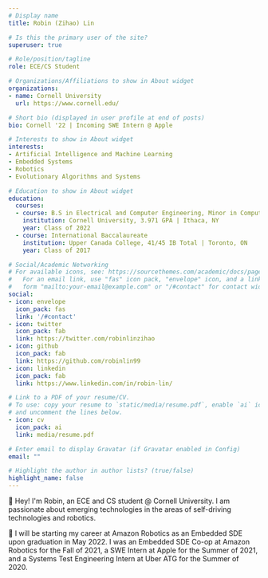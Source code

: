 ```yaml
---
# Display name
title: Robin (Zihao) Lin

# Is this the primary user of the site?
superuser: true

# Role/position/tagline
role: ECE/CS Student

# Organizations/Affiliations to show in About widget
organizations:
- name: Cornell University
  url: https://www.cornell.edu/

# Short bio (displayed in user profile at end of posts)
bio: Cornell '22 | Incoming SWE Intern @ Apple

# Interests to show in About widget
interests:
- Artificial Intelligence and Machine Learning
- Embedded Systems
- Robotics
- Evolutionary Algorithms and Systems

# Education to show in About widget
education:
  courses:
  - course: B.S in Electrical and Computer Engineering, Minor in Computer Science
    institution: Cornell University, 3.971 GPA | Ithaca, NY
    year: Class of 2022
  - course: International Baccalaureate
    institution: Upper Canada College, 41/45 IB Total | Toronto, ON
    year: Class of 2017

# Social/Academic Networking
# For available icons, see: https://sourcethemes.com/academic/docs/page-builder/#icons
#   For an email link, use "fas" icon pack, "envelope" icon, and a link in the
#   form "mailto:your-email@example.com" or "/#contact" for contact widget.
social:
- icon: envelope
  icon_pack: fas
  link: '/#contact'
- icon: twitter
  icon_pack: fab
  link: https://twitter.com/robinlinzihao
- icon: github
  icon_pack: fab
  link: https://github.com/robinlin99
- icon: linkedin
  icon_pack: fab
  link: https://www.linkedin.com/in/robin-lin/

# Link to a PDF of your resume/CV.
# To use: copy your resume to `static/media/resume.pdf`, enable `ai` icons in `params.toml`, 
# and uncomment the lines below.
- icon: cv
  icon_pack: ai
  link: media/resume.pdf

# Enter email to display Gravatar (if Gravatar enabled in Config)
email: ""

# Highlight the author in author lists? (true/false)
highlight_name: false
---
```


👋 Hey! I'm Robin, an ECE and CS student @ Cornell University. I am passionate about emerging technologies in the areas of self-driving technologies and robotics. 

📍 I will be starting my career at Amazon Robotics as an Embedded SDE upon graduation in May 2022. I was an Embedded SDE Co-op at Amazon Robotics for the Fall of 2021, a SWE Intern at Apple for the Summer of 2021, and a Systems Test Engineering Intern at Uber ATG for the Summer of 2020.
